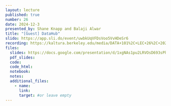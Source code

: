 ```yaml
---
layout: lecture
published: true
number: 26
date: 2024-12-3
presented_by: Shane Knapp and Balaji Alwar
title: "[Guest] DataHub"
slido: https://app.sli.do/event/uwbkUqVFDsVoo5VvHDeSr6
recording: https://kaltura.berkeley.edu/media/DATA+101%2C+LEC+26%2C+2024-12-03/1_7hn0lts0/355307012
files:
  slides: https://docs.google.com/presentation/d/1xgNAs1pu2LRVOsD693sPhY_Ft0iw0rmX6PLB0omriqM/edit?usp=sharing
  pdf_slides:
  code:
  code_html:
  notebook:
  notes:
  additional_files:
    - name:
      link:
      target: #or leave empty
---
```

